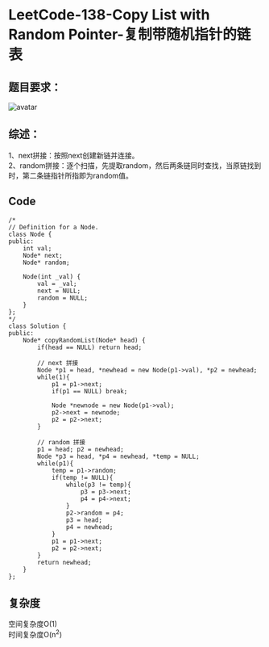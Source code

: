 # LeetCode-138-Copy List with Random Pointer-复制带随机指针的链表

## 题目要求：
![avatar](https:///github.com/JakeChanFangZiyuan20/MyLeetCode/blob/master/img/138.png)


## 综述：
1、next拼接：按照next创建新链并连接。  
2、random拼接：逐个扫描，先提取random，然后两条链同时查找，当原链找到时，第二条链指针所指即为random值。  

## Code
```
/*
// Definition for a Node.
class Node {
public:
    int val;
    Node* next;
    Node* random;
    
    Node(int _val) {
        val = _val;
        next = NULL;
        random = NULL;
    }
};
*/
class Solution {
public:
    Node* copyRandomList(Node* head) {
        if(head == NULL) return head;

        // next 拼接
        Node *p1 = head, *newhead = new Node(p1->val), *p2 = newhead;
        while(1){
            p1 = p1->next;
            if(p1 == NULL) break;

            Node *newnode = new Node(p1->val);
            p2->next = newnode;
            p2 = p2->next;
        }

        // random 拼接
        p1 = head; p2 = newhead;
        Node *p3 = head, *p4 = newhead, *temp = NULL;
        while(p1){
            temp = p1->random;
            if(temp != NULL){
                while(p3 != temp){
                    p3 = p3->next;
                    p4 = p4->next;
                }
                p2->random = p4;
                p3 = head;
                p4 = newhead;
            }
            p1 = p1->next;
            p2 = p2->next;
        }
        return newhead;
    }
};
```
  

## 复杂度
空间复杂度O(1)  
时间复杂度O(n<sup>2</sup>)
